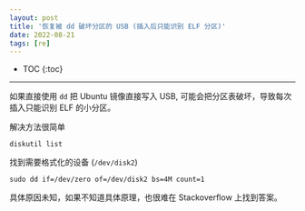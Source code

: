 ```yaml
---
layout: post
title: '恢复被 dd 破坏分区的 USB (插入后只能识别 ELF 分区)'
date: 2022-08-21
tags: [re]
---
```


* TOC 
{:toc}

---


如果直接使用 `dd` 把 Ubuntu 镜像直接写入 USB, 可能会把分区表破坏，导致每次插入只能识别 ELF 的小分区。

解决方法很简单

```
diskutil list
```

找到需要格式化的设备 (`/dev/disk2`)

```
sudo dd if=/dev/zero of=/dev/disk2 bs=4M count=1
```

具体原因未知，如果不知道具体原理，也很难在 Stackoverflow 上找到答案。


